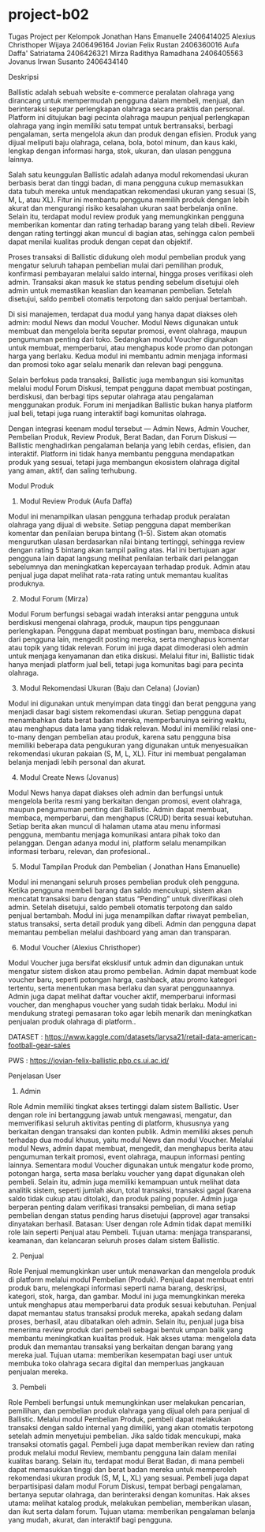 # project-b02
Tugas Project per Kelompok
Jonathan Hans Emanuelle 2406414025
Alexius Christhoper Wijaya 2406496164
Jovian Felix Rustan 2406360016
Aufa Daffa' Satriatama 2406426321
Mirza Radithya Ramadhana 2406405563 
Jovanus Irwan Susanto 2406434140



Deskripsi

Ballistic adalah sebuah website e-commerce peralatan olahraga yang dirancang untuk mempermudah pengguna dalam membeli, menjual, dan berinteraksi seputar perlengkapan olahraga secara praktis dan personal. Platform ini ditujukan bagi pecinta olahraga maupun penjual perlengkapan olahraga yang ingin memiliki satu tempat untuk bertransaksi, berbagi pengalaman, serta mengelola akun dan produk dengan efisien. Produk yang dijual meliputi baju olahraga, celana, bola, botol minum, dan kaus kaki, lengkap dengan informasi harga, stok, ukuran, dan ulasan pengguna lainnya.

Salah satu keunggulan Ballistic adalah adanya modul rekomendasi ukuran berbasis berat dan tinggi badan, di mana pengguna cukup memasukkan data tubuh mereka untuk mendapatkan rekomendasi ukuran yang sesuai (S, M, L, atau XL). Fitur ini membantu pengguna memilih produk dengan lebih akurat dan mengurangi risiko kesalahan ukuran saat berbelanja online. Selain itu, terdapat modul review produk yang memungkinkan pengguna memberikan komentar dan rating terhadap barang yang telah dibeli. Review dengan rating tertinggi akan muncul di bagian atas, sehingga calon pembeli dapat menilai kualitas produk dengan cepat dan objektif.

Proses transaksi di Ballistic didukung oleh modul pembelian produk yang mengatur seluruh tahapan pembelian mulai dari pemilihan produk, konfirmasi pembayaran melalui saldo internal, hingga proses verifikasi oleh admin. Transaksi akan masuk ke status pending sebelum disetujui oleh admin untuk memastikan keaslian dan keamanan pembelian. Setelah disetujui, saldo pembeli otomatis terpotong dan saldo penjual bertambah.

Di sisi manajemen, terdapat dua modul yang hanya dapat diakses oleh admin: modul News dan modul Voucher. Modul News digunakan untuk membuat dan mengelola berita seputar promosi, event olahraga, maupun pengumuman penting dari toko. Sedangkan modul Voucher digunakan untuk membuat, memperbarui, atau menghapus kode promo dan potongan harga yang berlaku. Kedua modul ini membantu admin menjaga informasi dan promosi toko agar selalu menarik dan relevan bagi pengguna.

Selain berfokus pada transaksi, Ballistic juga membangun sisi komunitas melalui modul Forum Diskusi, tempat pengguna dapat membuat postingan, berdiskusi, dan berbagi tips seputar olahraga atau pengalaman menggunakan produk. Forum ini menjadikan Ballistic bukan hanya platform jual beli, tetapi juga ruang interaktif bagi komunitas olahraga.

Dengan integrasi keenam modul tersebut — Admin News, Admin Voucher, Pembelian Produk, Review Produk, Berat Badan, dan Forum Diskusi — Ballistic menghadirkan pengalaman belanja yang lebih cerdas, efisien, dan interaktif. Platform ini tidak hanya membantu pengguna mendapatkan produk yang sesuai, tetapi juga membangun ekosistem olahraga digital yang aman, aktif, dan saling terhubung.

Modul Produk

1. Modul Review Produk (Aufa Daffa)

Modul ini menampilkan ulasan pengguna terhadap produk peralatan olahraga yang dijual di website. Setiap pengguna dapat memberikan komentar dan penilaian berupa bintang (1–5). Sistem akan otomatis mengurutkan ulasan berdasarkan nilai bintang tertinggi, sehingga review dengan rating 5 bintang akan tampil paling atas. Hal ini bertujuan agar pengguna lain dapat langsung melihat penilaian terbaik dari pelanggan sebelumnya dan meningkatkan kepercayaan terhadap produk. Admin atau penjual juga dapat melihat rata-rata rating untuk memantau kualitas produknya.
 
2. Modul Forum (Mirza)

Modul Forum berfungsi sebagai wadah interaksi antar pengguna untuk berdiskusi mengenai olahraga, produk, maupun tips penggunaan perlengkapan. Pengguna dapat membuat postingan baru, membaca diskusi dari pengguna lain, mengedit posting mereka, serta menghapus komentar atau topik yang tidak relevan. Forum ini juga dapat dimoderasi oleh admin untuk menjaga kenyamanan dan etika diskusi. Melalui fitur ini, Ballistic tidak hanya menjadi platform jual beli, tetapi juga komunitas bagi para pecinta olahraga.

 3. Modul Rekomendasi Ukuran (Baju dan Celana) (Jovian)

Modul ini digunakan untuk menyimpan data tinggi dan berat pengguna yang menjadi dasar bagi sistem rekomendasi ukuran. Setiap pengguna dapat menambahkan data berat badan mereka, memperbaruinya seiring waktu, atau menghapus data lama yang tidak relevan. Modul ini memiliki relasi one-to-many dengan pembelian atau produk, karena satu pengguna bisa memiliki beberapa data pengukuran yang digunakan untuk menyesuaikan rekomendasi ukuran pakaian (S, M, L, XL). Fitur ini membuat pengalaman belanja menjadi lebih personal dan akurat.

4. Modul Create News (Jovanus)

Modul News hanya dapat diakses oleh admin dan berfungsi untuk mengelola berita resmi yang berkaitan dengan promosi, event olahraga, maupun pengumuman penting dari Ballistic. Admin dapat membuat, membaca, memperbarui, dan menghapus (CRUD) berita sesuai kebutuhan. Setiap berita akan muncul di halaman utama atau menu informasi pengguna, membantu menjaga komunikasi antara pihak toko dan pelanggan. Dengan adanya modul ini, platform selalu menampilkan informasi terbaru, relevan, dan profesional..


5. Modul Tampilan Produk dan Pembelian ( Jonathan Hans Emanuelle)

Modul ini menangani seluruh proses pembelian produk oleh pengguna. Ketika pengguna membeli barang dan saldo mencukupi, sistem akan mencatat transaksi baru dengan status “Pending” untuk diverifikasi oleh admin. Setelah disetujui, saldo pembeli otomatis terpotong dan saldo penjual bertambah. Modul ini juga menampilkan daftar riwayat pembelian, status transaksi, serta detail produk yang dibeli. Admin dan pengguna dapat memantau pembelian melalui dashboard yang aman dan transparan.

6. Modul Voucher (Alexius Christhoper)

Modul Voucher juga bersifat eksklusif untuk admin dan digunakan untuk mengatur sistem diskon atau promo pembelian. Admin dapat membuat kode voucher baru, seperti potongan harga, cashback, atau promo kategori tertentu, serta menentukan masa berlaku dan syarat penggunaannya. Admin juga dapat melihat daftar voucher aktif, memperbarui informasi voucher, dan menghapus voucher yang sudah tidak berlaku. Modul ini mendukung strategi pemasaran toko agar lebih menarik dan meningkatkan penjualan produk olahraga di platform..


DATASET : https://www.kaggle.com/datasets/larysa21/retail-data-american-football-gear-sales

PWS : https://jovian-felix-ballistic.pbp.cs.ui.ac.id/

Penjelasan User

1. Admin

Role Admin memiliki tingkat akses tertinggi dalam sistem Ballistic. User dengan role ini bertanggung jawab untuk mengawasi, mengatur, dan memverifikasi seluruh aktivitas penting di platform, khususnya yang berkaitan dengan transaksi dan konten publik. Admin memiliki akses penuh terhadap dua modul khusus, yaitu modul News dan modul Voucher.
Melalui modul News, admin dapat membuat, mengedit, dan menghapus berita atau pengumuman terkait promosi, event olahraga, maupun informasi penting lainnya. Sementara modul Voucher digunakan untuk mengatur kode promo, potongan harga, serta masa berlaku voucher yang dapat digunakan oleh pembeli. Selain itu, admin juga memiliki kemampuan untuk melihat data analitik sistem, seperti jumlah akun, total transaksi, transaksi gagal (karena saldo tidak cukup atau ditolak), dan produk paling populer.
Admin juga berperan penting dalam verifikasi transaksi pembelian, di mana setiap pembelian dengan status pending harus disetujui (approve) agar transaksi dinyatakan berhasil.
Batasan: User dengan role Admin tidak dapat memiliki role lain seperti Penjual atau Pembeli.
Tujuan utama: menjaga transparansi, keamanan, dan kelancaran seluruh proses dalam sistem Ballistic.

2. Penjual

Role Penjual memungkinkan user untuk menawarkan dan mengelola produk di platform melalui modul Pembelian (Produk). Penjual dapat membuat entri produk baru, melengkapi informasi seperti nama barang, deskripsi, kategori, stok, harga, dan gambar. Modul ini juga memungkinkan mereka untuk menghapus atau memperbarui data produk sesuai kebutuhan.
Penjual dapat memantau status transaksi produk mereka, apakah sedang dalam proses, berhasil, atau dibatalkan oleh admin. Selain itu, penjual juga bisa menerima review produk dari pembeli sebagai bentuk umpan balik yang membantu meningkatkan kualitas produk.
Hak akses utama: mengelola data produk dan memantau transaksi yang berkaitan dengan barang yang mereka jual.
Tujuan utama: memberikan kesempatan bagi user untuk membuka toko olahraga secara digital dan memperluas jangkauan penjualan mereka.

3. Pembeli

Role Pembeli berfungsi untuk memungkinkan user melakukan pencarian, pemilihan, dan pembelian produk olahraga yang dijual oleh para penjual di Ballistic. Melalui modul Pembelian Produk, pembeli dapat melakukan transaksi dengan saldo internal yang dimiliki, yang akan otomatis terpotong setelah admin menyetujui pembelian. Jika saldo tidak mencukupi, maka transaksi otomatis gagal.
Pembeli juga dapat memberikan review dan rating produk melalui modul Review, membantu pengguna lain dalam menilai kualitas barang. Selain itu, terdapat modul Berat Badan, di mana pembeli dapat memasukkan tinggi dan berat badan mereka untuk memperoleh rekomendasi ukuran produk (S, M, L, XL) yang sesuai.
Pembeli juga dapat berpartisipasi dalam modul Forum Diskusi, tempat berbagi pengalaman, bertanya seputar olahraga, dan berinteraksi dengan komunitas.
Hak akses utama: melihat katalog produk, melakukan pembelian, memberikan ulasan, dan ikut serta dalam forum.
Tujuan utama: memberikan pengalaman belanja yang mudah, akurat, dan interaktif bagi pengguna.